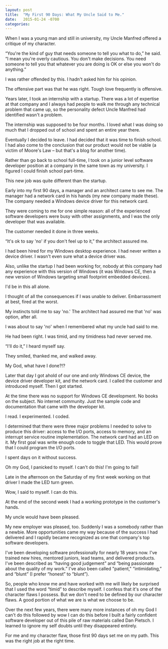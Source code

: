 ```yaml
---
layout: post
title:  "My First 90 Days: What My Uncle Said to Me."
date:   2015-01-24 -0700
categories:
---
```


When I was a young man and still in university, my Uncle Manfred offered a critique of my character.

“You're the kind of guy that needs someone to tell you what to do,” he said. “I mean you're overly cautious. You don't make decisions. You need someone to tell you that whatever you are doing is OK or else you won't do anything.”

I was rather offended by this. I hadn't asked him for his opinion.

The offensive part was that he was right. Tough love frequently is offensive.

Years later, I took an internship with a startup. There was a lot of expertise at that company and I always had people to walk me through any technical problem that came up, so the personality defect Uncle Manfred had identified wasn't a problem.

The internship was supposed to be four months. I loved what I was doing so much that I dropped out of school and spent an entire year there.

Eventually I decided to leave. I had decided that it was time to finish school. I had also come to the conclusion that our product would not be viable (a victim of Moore's Law – but that's a blog for another time).

Rather than go back to school full-time, I took on a junior level software developer position at a company in the same town as my university. I figured I could finish school part-time.

This new job was quite different than the startup.

Early into my first 90 days, a manager and an architect came to see me. The manager had a network card in his hands (my new company made these). The company needed a Windows device driver for this network card.

They were coming to me for one simple reason: all of the experienced software developers were busy with other assignments, and I was the only developer that was available.

The customer needed it done in three weeks.

“It's ok to say 'no' if you don't feel up to it,” the architect assured me.

I had been hired for my Windows desktop experience. I had never written a device driver. I wasn't even sure what a device driver was.

Also, unlike the startup I had been working for, nobody at this company had any experience with this version of Windows (it was Windows CE, then a new version of Windows targeting small footprint embedded devices).

I'd be in this all alone.

I thought of all the consequences if I was unable to deliver. Embarrassment at best, fired at the worst.

My instincts told me to say 'no.' The architect had assured me that 'no' was option, after all.

I was about to say 'no' when I remembered what my uncle had said to me.

He had been right. I was timid, and my timidness had never served me.

“I'll do it,” I heard myself say.

They smiled, thanked me, and walked away.

My God, what have I done?!?

Later that day I got ahold of our one and only Windows CE device, the device driver developer kit, and the network card. I called the customer and introduced myself. Then I got started.

At the time there was no support for Windows CE development. No books on the subject. No internet community. Just the sample code and documentation that came with the developer kit.

I read. I experimented. I coded.

I determined that there were three major problems I needed to solve to produce this driver: access to the I/O ports, access to memory, and an interrupt service routine implementation. The network card had an LED on it. My first goal was write enough code to toggle that LED. This would prove that I could program the I/O ports.

I spent days on it without success.

Oh my God, I panicked to myself. I can't do this! I'm going to fail!

Late in the afternoon on the Saturday of my first week working on that driver I made the LED turn green.

Wow, I said to myself. I can do this.

At the end of the second week I had a working prototype in the customer's hands.

My uncle would have been pleased.

My new employer was pleased, too. Suddenly I was a somebody rather than a newbie. More opportunities came my way because of the success I had delivered and I rapidly became recognized as one that company's top software developers.

I've been developing software professionally for nearly 18 years now. I've trained new hires, mentored juniors, lead teams, and delivered products. I've been described as “having good judgement” and “being passionate about the quality of my work.” I've also been called "patient," “intimidating,” and “blunt” (I prefer “honest” to “blunt”).

So, people who know me and have worked with me will likely be surprised that I used the word “timid” to describe myself. I confess that it's one of the character flaws I possess. But we don't need to be defined by our character flaws. A good portion of what we are is what we choose to be.

Over the next few years, there were many more instances of oh my God I can't do this followed by wow I can do this before I built a fairly confident software developer out of this pile of raw materials called Dan Pietsch. I learned to ignore my self doubts until they disappeared entirely.

For me and my character flaw, those first 90 days set me on my path. This was the right job at the right time.
